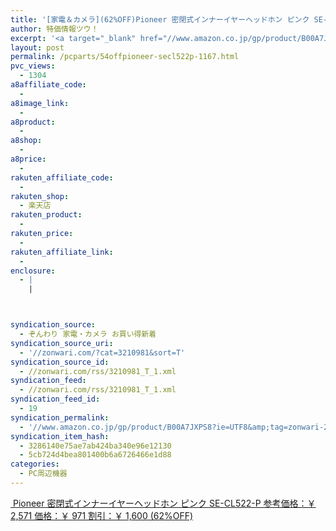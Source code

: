 ```yaml
---
title: '[家電＆カメラ](62%OFF)Pioneer 密閉式インナーイヤーヘッドホン ピンク SE-CL522-P ￥971'
author: 特価情報ツウ！
excerpt: '<a target="_blank" href="//www.amazon.co.jp/gp/product/B00A7JXPS8?ie=UTF8&amp;tag=zonwari-22&amp;linkCode=as2&amp;camp=247&amp;creative=7399&amp;creativeASIN=B00A7JXPS8"><img src="//ecx.images-amazon.com/images/I/31rKmCt1CoL._SL100_.jpg"><br>Pioneer &#23494;&#38281;&#24335;&#12452;&#12531;&#12490;&#12540;&#12452;&#12516;&#12540;&#12504;&#12483;&#12489;&#12507;&#12531; &#12500;&#12531;&#12463; SE-CL522-P<br>&#21442;&#32771;&#20385;&#26684;&#65306;&#65509; 2,571<br>&#20385;&#26684;&#65306;&#65509; 971<br>&#21106;&#24341;&#65306;&#65509; 1,600 (62%OFF)</a>'
layout: post
permalink: /pcparts/54offpioneer-secl522p-1167.html
pvc_views:
  - 1304
a8affiliate_code:
  -
a8image_link:
  -
a8product:
  -
a8shop:
  -
a8price:
  -
rakuten_affiliate_code:
  -
rakuten_shop:
  - 楽天店
rakuten_product:
  -
rakuten_price:
  -
rakuten_affiliate_link:
  -
enclosure:
  - |
    |



syndication_source:
  - ぞんわり 家電・カメラ お買い得新着
syndication_source_uri:
  - '//zonwari.com/?cat=3210981&sort=T'
syndication_source_id:
  - //zonwari.com/rss/3210981_T_1.xml
syndication_feed:
  - //zonwari.com/rss/3210981_T_1.xml
syndication_feed_id:
  - 19
syndication_permalink:
  - '//www.amazon.co.jp/gp/product/B00A7JXPS8?ie=UTF8&amp;tag=zonwari-22&amp;linkCode=as2&amp;camp=247&amp;creative=7399&amp;creativeASIN=B00A7JXPS8'
syndication_item_hash:
  - 3286140e75ae7ab424ba340e96e12130
  - 5cb724d4bea801400b6a6726466e1d88
categories:
  - PC周辺機器
---
```

[<img src='//i0.wp.com/ecx.images-amazon.com/images/I/31rKmCt1CoL._SL150_.jpg?w=546' title="" alt="" data-recalc-dims="1" />
Pioneer 密閉式インナーイヤーヘッドホン ピンク SE-CL522-P
参考価格：￥ 2,571
価格：￥ 971
割引：￥ 1,600 (62%OFF)][1]

 [1]: //www.amazon.co.jp/gp/product/B00A7JXPS8?ie=UTF8&#038;tag=tokkajohotsu-22&#038;linkCode=as2&#038;camp=247&#038;creative=7399&#038;creativeASIN=B00A7JXPS8